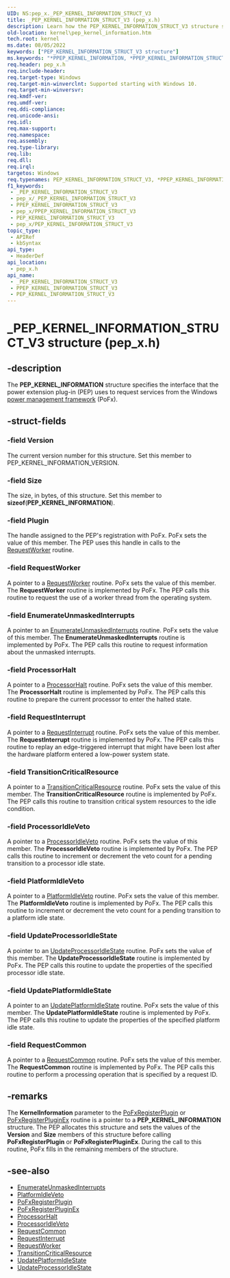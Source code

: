 ```yaml
---
UID: NS:pep_x._PEP_KERNEL_INFORMATION_STRUCT_V3
title: _PEP_KERNEL_INFORMATION_STRUCT_V3 (pep_x.h)
description: Learn how the PEP_KERNEL_INFORMATION_STRUCT_V3 structure specifies the interface that the power extension plug-in (PEP) uses to request services from the Windows power management framework (PoFx).
old-location: kernel\pep_kernel_information.htm
tech.root: kernel
ms.date: 08/05/2022
keywords: ["PEP_KERNEL_INFORMATION_STRUCT_V3 structure"]
ms.keywords: "*PPEP_KERNEL_INFORMATION, *PPEP_KERNEL_INFORMATION_STRUCT_V3, PEP_KERNEL_INFORMATION, PEP_KERNEL_INFORMATION structure pointer [Kernel-Mode Driver Architecture], PEP_KERNEL_INFORMATION_STRUCT_V1, PEP_KERNEL_INFORMATION_STRUCT_V1 structure [Kernel-Mode Driver Architecture], PEP_KERNEL_INFORMATION_STRUCT_V3, PPEP_KERNEL_INFORMATION_STRUCT_V1, PPEP_KERNEL_INFORMATION_STRUCT_V1 structure pointer [Kernel-Mode Driver Architecture], _PEP_KERNEL_INFORMATION_STRUCT_V3, kernel.pep_kernel_information, pep_x/PEP_KERNEL_INFORMATION, pep_x/PEP_KERNEL_INFORMATION_STRUCT_V1, pep_x/PPEP_KERNEL_INFORMATION_STRUCT_V1"
req.header: pep_x.h
req.include-header: 
req.target-type: Windows
req.target-min-winverclnt: Supported starting with Windows 10.
req.target-min-winversvr: 
req.kmdf-ver: 
req.umdf-ver: 
req.ddi-compliance: 
req.unicode-ansi: 
req.idl: 
req.max-support: 
req.namespace: 
req.assembly: 
req.type-library: 
req.lib: 
req.dll: 
req.irql: 
targetos: Windows
req.typenames: PEP_KERNEL_INFORMATION_STRUCT_V3, *PPEP_KERNEL_INFORMATION_STRUCT_V3
f1_keywords:
 - _PEP_KERNEL_INFORMATION_STRUCT_V3
 - pep_x/_PEP_KERNEL_INFORMATION_STRUCT_V3
 - PPEP_KERNEL_INFORMATION_STRUCT_V3
 - pep_x/PPEP_KERNEL_INFORMATION_STRUCT_V3
 - PEP_KERNEL_INFORMATION_STRUCT_V3
 - pep_x/PEP_KERNEL_INFORMATION_STRUCT_V3
topic_type:
 - APIRef
 - kbSyntax
api_type:
 - HeaderDef
api_location:
 - pep_x.h
api_name:
 - _PEP_KERNEL_INFORMATION_STRUCT_V3
 - PPEP_KERNEL_INFORMATION_STRUCT_V3
 - PEP_KERNEL_INFORMATION_STRUCT_V3
---
```


# _PEP_KERNEL_INFORMATION_STRUCT_V3 structure (pep_x.h)

## -description

The **PEP_KERNEL_INFORMATION** structure specifies the interface that the power extension plug-in (PEP) uses to request services from the Windows [power management framework](../_kernel/index.md#device-power-management) (PoFx).

## -struct-fields

### -field Version

The current version number for this structure. Set this member to PEP_KERNEL_INFORMATION_VERSION.

### -field Size

The size, in bytes, of this structure. Set this member to **sizeof**(**PEP_KERNEL_INFORMATION**).

### -field Plugin

The handle assigned to the PEP's registration with PoFx. PoFx sets the value of this member. The PEP uses this handle in calls to the [RequestWorker](../pepfx/nc-pepfx-pofxcallbackrequestworker.md) routine.

### -field RequestWorker

A pointer to a [RequestWorker](../pepfx/nc-pepfx-pofxcallbackrequestworker.md) routine. PoFx sets the value of this member. The **RequestWorker** routine is implemented by PoFx. The PEP calls this routine to request the use of a worker thread from the operating system.

### -field EnumerateUnmaskedInterrupts

A pointer to an [EnumerateUnmaskedInterrupts](../pepfx/nc-pepfx-pofxcallbackenumerateunmaskedinterrupts.md) routine. PoFx sets the value of this member. The **EnumerateUnmaskedInterrupts** routine is implemented by PoFx. The PEP calls this routine to request information about the unmasked interrupts.

### -field ProcessorHalt

A pointer to a [ProcessorHalt](../pepfx/nc-pepfx-pofxcallbackprocessorhalt.md) routine. PoFx sets the value of this member. The **ProcessorHalt** routine is implemented by PoFx. The PEP calls this routine to prepare the current processor to enter the halted state.

### -field RequestInterrupt

A pointer to a [RequestInterrupt](../pepfx/nc-pepfx-pofxcallbackrequestinterrupt.md) routine. PoFx sets the value of this member. The **RequestInterrupt** routine is implemented by PoFx. The PEP calls this routine to replay an edge-triggered interrupt that might have been lost after the hardware platform entered a low-power system state.

### -field TransitionCriticalResource

A pointer to a [TransitionCriticalResource](../pepfx/nc-pepfx-pofxcallbackcriticalresource.md) routine. PoFx sets the value of this member. The **TransitionCriticalResource** routine is implemented by PoFx. The PEP calls this routine to transition critical system resources to the idle condition.

### -field ProcessorIdleVeto

A pointer to a [ProcessorIdleVeto](../pepfx/nc-pepfx-pofxcallbackprocessoridleveto.md) routine. PoFx sets the value of this member. The **ProcessorIdleVeto** routine is implemented by PoFx. The PEP calls this routine to increment or decrement the veto count for a pending transition to a processor idle state.

### -field PlatformIdleVeto

A pointer to a [PlatformIdleVeto](../pepfx/nc-pepfx-pofxcallbackplatformidleveto.md) routine. PoFx sets the value of this member. The **PlatformIdleVeto** routine is implemented by PoFx. The PEP calls this routine to increment or decrement the veto count for a pending transition to a platform idle state.

### -field UpdateProcessorIdleState

A pointer to an [UpdateProcessorIdleState](../pepfx/nc-pepfx-pofxcallbackupdateprocessoridlestate.md) routine. PoFx sets the value of this member. The **UpdateProcessorIdleState** routine is implemented by PoFx. The PEP calls this routine to update the properties of the specified processor idle state.

### -field UpdatePlatformIdleState

A pointer to an [UpdatePlatformIdleState](../pepfx/nc-pepfx-pofxcallbackupdateplatformidlestate.md) routine. PoFx sets the value of this member. The **UpdatePlatformIdleState** routine is implemented by PoFx. The PEP calls this routine to update the properties of the specified platform idle state.

### -field RequestCommon

A pointer to a [RequestCommon](../pepfx/nc-pepfx-pofxcallbackrequestcommon.md) routine. PoFx sets the value of this member. The **RequestCommon** routine is implemented by PoFx. The PEP calls this routine to perform a processing operation that is specified by a request ID.

## -remarks

The **KernelInformation** parameter to the [PoFxRegisterPlugin](../pepfx/nf-pepfx-pofxregisterplugin.md) or [PoFxRegisterPluginEx](../pepfx/nf-pepfx-pofxregisterpluginex.md) routine is a pointer to a **PEP_KERNEL_INFORMATION** structure. The PEP allocates this structure and sets the values of the **Version** and **Size** members of this structure before calling **PoFxRegisterPlugin** or **PoFxRegisterPluginEx**. During the call to this routine, PoFx fills in the remaining members of the structure.

## -see-also

- [EnumerateUnmaskedInterrupts](../pepfx/nc-pepfx-pofxcallbackenumerateunmaskedinterrupts.md)
- [PlatformIdleVeto](../pepfx/nc-pepfx-pofxcallbackplatformidleveto.md)
- [PoFxRegisterPlugin](../pepfx/nf-pepfx-pofxregisterplugin.md)
- [PoFxRegisterPluginEx](../pepfx/nf-pepfx-pofxregisterpluginex.md)
- [ProcessorHalt](../pepfx/nc-pepfx-pofxcallbackprocessorhalt.md)
- [ProcessorIdleVeto](../pepfx/nc-pepfx-pofxcallbackprocessoridleveto.md)
- [RequestCommon](../pepfx/nc-pepfx-pofxcallbackrequestcommon.md)
- [RequestInterrupt](../pepfx/nc-pepfx-pofxcallbackrequestinterrupt.md)
- [RequestWorker](../pepfx/nc-pepfx-pofxcallbackrequestworker.md)
- [TransitionCriticalResource](../pepfx/nc-pepfx-pofxcallbackcriticalresource.md)
- [UpdatePlatformIdleState](../pepfx/nc-pepfx-pofxcallbackupdateplatformidlestate.md)
- [UpdateProcessorIdleState](../pepfx/nc-pepfx-pofxcallbackupdateprocessoridlestate.md)
